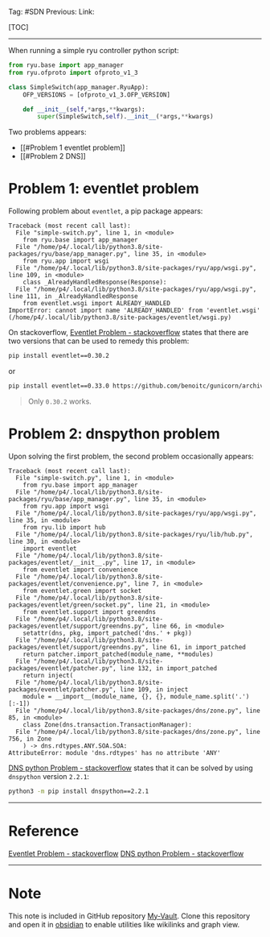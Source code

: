 Tag: #SDN 
Previous: 
Link: 

[TOC]

---

When running a simple ryu controller python script:

```python
from ryu.base import app_manager
from ryu.ofproto import ofproto_v1_3

class SimpleSwitch(app_manager.RyuApp):
    OFP_VERSIONS = [ofproto_v1_3.OFP_VERSION]

    def __init__(self,*args,**kwargs):
        super(SimpleSwitch,self).__init__(*args,**kwargs)
```

Two problems appears:

- [[#Problem 1 eventlet problem]]
- [[#Problem 2 DNS]]

# Problem 1: eventlet problem

Following problem about `eventlet`, a pip package appears:

```
Traceback (most recent call last):
  File "simple-switch.py", line 1, in <module>
    from ryu.base import app_manager
  File "/home/p4/.local/lib/python3.8/site-packages/ryu/base/app_manager.py", line 35, in <module>
    from ryu.app import wsgi
  File "/home/p4/.local/lib/python3.8/site-packages/ryu/app/wsgi.py", line 109, in <module>
    class _AlreadyHandledResponse(Response):
  File "/home/p4/.local/lib/python3.8/site-packages/ryu/app/wsgi.py", line 111, in _AlreadyHandledResponse
    from eventlet.wsgi import ALREADY_HANDLED
ImportError: cannot import name 'ALREADY_HANDLED' from 'eventlet.wsgi' (/home/p4/.local/lib/python3.8/site-packages/eventlet/wsgi.py)
```

On stackoverflow, [Eventlet Problem - stackoverflow](https://stackoverflow.com/questions/67409452/gunicorn-importerror-cannot-import-name-already-handled-from-eventlet-wsgi) states that there are two versions that can be used to remedy this problem:

```sh
pip install eventlet==0.30.2
```

or

```sh
pip install eventlet==0.33.0 https://github.com/benoitc/gunicorn/archive/refs/heads/master.zip#egg=gunicorn==20.1.0
```

> Only `0.30.2` works.

# Problem 2: dnspython problem

Upon solving the first problem, the second problem occasionally appears:

```
Traceback (most recent call last):
  File "simple-switch.py", line 1, in <module>
    from ryu.base import app_manager
  File "/home/p4/.local/lib/python3.8/site-packages/ryu/base/app_manager.py", line 35, in <module>
    from ryu.app import wsgi
  File "/home/p4/.local/lib/python3.8/site-packages/ryu/app/wsgi.py", line 35, in <module>
    from ryu.lib import hub
  File "/home/p4/.local/lib/python3.8/site-packages/ryu/lib/hub.py", line 30, in <module>
    import eventlet
  File "/home/p4/.local/lib/python3.8/site-packages/eventlet/__init__.py", line 17, in <module>
    from eventlet import convenience
  File "/home/p4/.local/lib/python3.8/site-packages/eventlet/convenience.py", line 7, in <module>
    from eventlet.green import socket
  File "/home/p4/.local/lib/python3.8/site-packages/eventlet/green/socket.py", line 21, in <module>
    from eventlet.support import greendns
  File "/home/p4/.local/lib/python3.8/site-packages/eventlet/support/greendns.py", line 66, in <module>
    setattr(dns, pkg, import_patched('dns.' + pkg))
  File "/home/p4/.local/lib/python3.8/site-packages/eventlet/support/greendns.py", line 61, in import_patched
    return patcher.import_patched(module_name, **modules)
  File "/home/p4/.local/lib/python3.8/site-packages/eventlet/patcher.py", line 132, in import_patched
    return inject(
  File "/home/p4/.local/lib/python3.8/site-packages/eventlet/patcher.py", line 109, in inject
    module = __import__(module_name, {}, {}, module_name.split('.')[:-1])
  File "/home/p4/.local/lib/python3.8/site-packages/dns/zone.py", line 85, in <module>
    class Zone(dns.transaction.TransactionManager):
  File "/home/p4/.local/lib/python3.8/site-packages/dns/zone.py", line 756, in Zone
    ) -> dns.rdtypes.ANY.SOA.SOA:
AttributeError: module 'dns.rdtypes' has no attribute 'ANY'
```

[DNS python Problem - stackoverflow](https://stackoverflow.com/questions/75137717/eventlet-dns-python-attribute-error-module-dns-rdtypes-has-no-attribute-any) states that it can be solved by using `dnspython` version `2.2.1`:

```sh
python3 -m pip install dnspython==2.2.1
```

---

# Reference

[Eventlet Problem - stackoverflow](https://stackoverflow.com/questions/67409452/gunicorn-importerror-cannot-import-name-already-handled-from-eventlet-wsgi)
[DNS python Problem - stackoverflow](https://stackoverflow.com/questions/75137717/eventlet-dns-python-attribute-error-module-dns-rdtypes-has-no-attribute-any)

---

# Note

This note is included in GitHub repository [My-Vault](https://github.com/LittleD3092/My-Vault.git). Clone this repository and open it in [obsidian](https://obsidian.md/) to enable utilities like wikilinks and graph view.